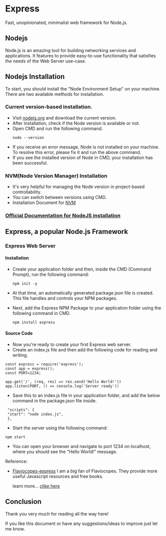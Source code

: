 # Express
   Fast, unopinionated, minimalist web framework for Node.js.
   
## Nodejs
   Node.js is an amazing tool for building networking services and applications.  It features to provide easy-to-use functionality that satisfies the needs of the Web Server use-case.

## Nodejs Installation
  To start, you should install the "Node Environment Setup" on your machine. There are two available methods for installation.
 
### Current version-based installation.
  * Visit [nodejs.org](https://nodejs.org/en/) and download the current version.
  * After installation, check if the Node version is available or not.
  * Open CMD and run the following command.
     ```
     node --version
     ```
  * If you receive an error message, Node is not installed on your machine. To resolve this error, please fix it and run the above command.
  * If you see the installed version of Node in CMD, your installation has been successful.

### NVM(Node Version Manager) Installation
  * It's very helpful for managing the Node version in project-based controllability.
  * You can switch between versions using CMD.
  * Installation Document for [NVM](https://github.com/coreybutler/nvm-windows)


### [Official Documentation for NodeJS installation](https://nodejs.org/en/learn/getting-started/how-to-install-nodejs)


## Express, a popular Node.js Framework
### Express Web Server
#### Installation
   * Create your application folder and then, inside the CMD (Command Prompt), run the following command:
      ```
      npm init -y
      ```
      
   * At that time, an automatically generated package.json file is created. This file handles and controls your NPM packages.
   
   * Next, add the Express NPM Package to your application folder using the following command in CMD.
      ```
      npm install express
      ```
#### Source Code
   * Now you're ready to create your first Express web server.
   * Create an index.js file and then add the following code for reading and writing.
   ```
   const express = require('express');
   const app = express();
   const PORT=1234;
   
   app.get('/', (req, res) => res.send('Hello World!'))
   app.listen(PORT, () => console.log('Server ready'))
   
   ```
   * Save this to an index.js file in your application folder, and add the below command in the package.json file inside.
   ```
    "scripts": {
    "start": "node index.js",
    },
   ```
   * Start the server using the following command:
   ```
   npm start
   ```
   * You can open your browser and navigate to port 1234 on localhost, where you should see the "Hello World!" message.

Reference:
 * [Flaviocopes-express](https://flaviocopes.com/express/)
      I am a big fan of Flaviocopes. They provide more useful Javascript resources and free books.
   
      learn more... [clike here](http://expressjs.com/)

## Conclusion
  Thank you very much for reading all the way here!

 If you like this document or have any suggestions/ideas to improve just let me know.

